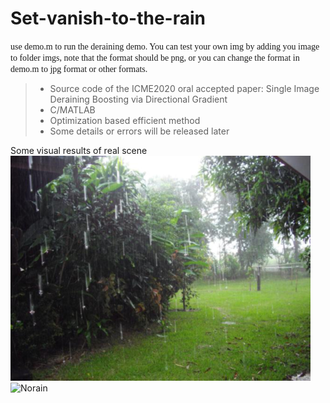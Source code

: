 # Set-vanish-to-the-rain
<font face="Times New Roman">use demo.m to run the deraining demo.
You can test your own img by adding you image to folder imgs, note that the format should be png, or you can change the format in demo.m to jpg format or other formats.</font>

>* Source code of the ICME2020 oral accepted paper: Single Image Deraining Boosting via Directional Gradient
>* C/MATLAB
>* Optimization based efficient method
>* Some details or errors will be released later

Some visual results of real scene
![Rain](/imgs/rain-069.png)
![Norain](/results/derain-norain-069.png)
